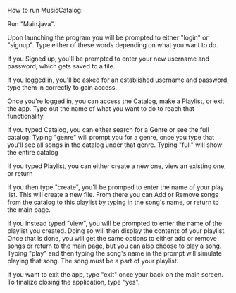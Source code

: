 How to run MusicCatalog:

Run "Main.java".

Upon launching the program you will be prompted to either "login" or "signup".
Type either of these words depending on what you want to do.

If you Signed up, you'll be prompted to enter your new username and password, which gets saved to a file.

If you logged in, you'll be asked for an established username and password, type them in correctly to gain access.

Once you're logged in, you can access the Catalog, make a Playlist, or exit the app.
Type out the name of what you want to do to reach that functionality.

 If you typed Catalog, you can either search for a Genre or see the full catalog.
 Typing "genre" will prompt you for a genre, once you type that you'll see all songs in the catalog under that genre.
 Typing "full" will show the entire catalog

 If you typed Playlist, you can either create a new one, view an existing one, or return

 If you then type "create", you'll be promped to enter the name of your play list.  This will create a new file.
 From there you can Add or Remove songs from the catalog to this playlist by typing in the song's name, or return to the main page.

 If you instead typed "view", you will be prompted to enter the name of the playlist you created.
 Doing so will then display the contents of your playlist.
 Once that is done, you will get the same options to either add or remove songs or return to the main page, but you can also choose to play a song.
 Typing "play" and then typing the song's name in the prompt will simulate playing that song.  The song must be a part of your playlist.

If you want to exit the app, type "exit" once your back on the main screen.
To finalize closing the application, type "yes".
